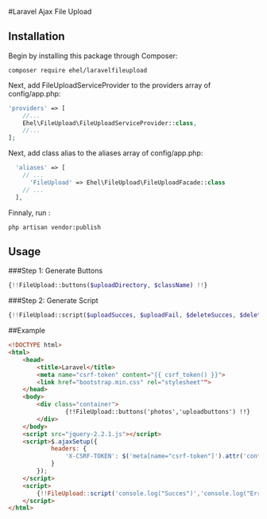 #Laravel Ajax File Upload

## Installation

Begin by installing this package through Composer:

```
composer require ehel/laravelfileupload
```

Next, add FileUploadServiceProvider to the providers array of config/app.php:

```php
'providers' => [
    //...
    Ehel\FileUpload\FileUploadServiceProvider::class,
    //...
];
```

Next, add class alias to the aliases array of config/app.php:

```php
  'aliases' => [
    // ...
      'FileUpload' => Ehel\FileUpload\FileUploadFacade::class
    // ...
  ],
```

Finnaly, run :

```
php artisan vendor:publish
```

## Usage
###Step 1: Generate Buttons
```php
{!!FileUpload::buttons($uploadDirectory, $className) !!}
```
###Step 2: Generate Script
```php
{!!FileUpload::script($uploadSucces, $uploadFail, $deleteSucces, $deleteFail) !!}
```

##Example
```html
<!DOCTYPE html>
<html>
    <head>
        <title>Laravel</title>
        <meta name="csrf-token" content="{{ csrf_token() }}">
        <link href="bootstrap.min.css" rel="stylesheet"">     
    </head>
    <body>
        <div class="container">
                {!!FileUpload::buttons('photos','uploadbuttons') !!}
        </div>
    </body>
    <script src="jquery-2.2.1.js"></script>
    <script>$.ajaxSetup({
            headers: {
                'X-CSRF-TOKEN': $('meta[name="csrf-token"]').attr('content')
            }
        });
    </script>
    <script>
        {!!FileUpload::script('console.log("Succes")','console.log("Error")', 'console.log("Deleted")', 'console.log("Can\'t delete")') !!}
    </script>
</html>
```